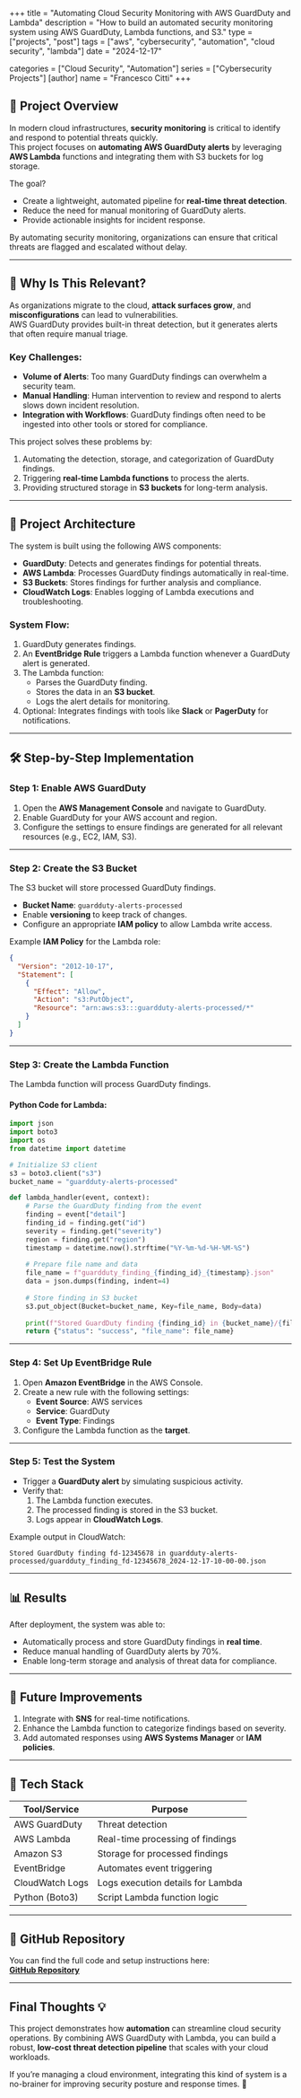 
+++
title = "Automating Cloud Security Monitoring with AWS GuardDuty and Lambda"
description = "How to build an automated security monitoring system using AWS GuardDuty, Lambda functions, and S3."
type = ["projects", "post"]
tags = ["aws", "cybersecurity", "automation", "cloud security", "lambda"]
date = "2024-12-17"

categories = ["Cloud Security", "Automation"]
series = ["Cybersecurity Projects"]
[author]
name = "Francesco Citti"
+++

## 🚀 Project Overview

In modern cloud infrastructures, **security monitoring** is critical to identify and respond to potential threats quickly.  
This project focuses on **automating AWS GuardDuty alerts** by leveraging **AWS Lambda** functions and integrating them with S3 buckets for log storage.

The goal?
- Create a lightweight, automated pipeline for **real-time threat detection**.
- Reduce the need for manual monitoring of GuardDuty alerts.
- Provide actionable insights for incident response.

By automating security monitoring, organizations can ensure that critical threats are flagged and escalated without delay.

---

## 📌 Why Is This Relevant?

As organizations migrate to the cloud, **attack surfaces grow**, and **misconfigurations** can lead to vulnerabilities.  
AWS GuardDuty provides built-in threat detection, but it generates alerts that often require manual triage.

### Key Challenges:
- **Volume of Alerts**: Too many GuardDuty findings can overwhelm a security team.
- **Manual Handling**: Human intervention to review and respond to alerts slows down incident resolution.
- **Integration with Workflows**: GuardDuty findings often need to be ingested into other tools or stored for compliance.

This project solves these problems by:
1. Automating the detection, storage, and categorization of GuardDuty findings.
2. Triggering **real-time Lambda functions** to process the alerts.
3. Providing structured storage in **S3 buckets** for long-term analysis.

---

## 🔧 Project Architecture

The system is built using the following AWS components:
- **GuardDuty**: Detects and generates findings for potential threats.
- **AWS Lambda**: Processes GuardDuty findings automatically in real-time.
- **S3 Buckets**: Stores findings for further analysis and compliance.
- **CloudWatch Logs**: Enables logging of Lambda executions and troubleshooting.

### **System Flow:**

1. GuardDuty generates findings.
2. An **EventBridge Rule** triggers a Lambda function whenever a GuardDuty alert is generated.
3. The Lambda function:
    - Parses the GuardDuty finding.
    - Stores the data in an **S3 bucket**.
    - Logs the alert details for monitoring.
4. Optional: Integrates findings with tools like **Slack** or **PagerDuty** for notifications.

---

## 🛠️ Step-by-Step Implementation

### **Step 1: Enable AWS GuardDuty**

1. Open the **AWS Management Console** and navigate to GuardDuty.
2. Enable GuardDuty for your AWS account and region.
3. Configure the settings to ensure findings are generated for all relevant resources (e.g., EC2, IAM, S3).

---

### **Step 2: Create the S3 Bucket**

The S3 bucket will store processed GuardDuty findings.

- **Bucket Name**: `guardduty-alerts-processed`
- Enable **versioning** to keep track of changes.
- Configure an appropriate **IAM policy** to allow Lambda write access.

Example **IAM Policy** for the Lambda role:
```json
{
  "Version": "2012-10-17",
  "Statement": [
    {
      "Effect": "Allow",
      "Action": "s3:PutObject",
      "Resource": "arn:aws:s3:::guardduty-alerts-processed/*"
    }
  ]
}
```

---

### **Step 3: Create the Lambda Function**

The Lambda function will process GuardDuty findings.

#### **Python Code for Lambda:**
```python
import json
import boto3
import os
from datetime import datetime

# Initialize S3 client
s3 = boto3.client("s3")
bucket_name = "guardduty-alerts-processed"

def lambda_handler(event, context):
    # Parse the GuardDuty finding from the event
    finding = event["detail"]
    finding_id = finding.get("id")
    severity = finding.get("severity")
    region = finding.get("region")
    timestamp = datetime.now().strftime("%Y-%m-%d-%H-%M-%S")
    
    # Prepare file name and data
    file_name = f"guardduty_finding_{finding_id}_{timestamp}.json"
    data = json.dumps(finding, indent=4)
    
    # Store finding in S3 bucket
    s3.put_object(Bucket=bucket_name, Key=file_name, Body=data)
    
    print(f"Stored GuardDuty finding {finding_id} in {bucket_name}/{file_name}")
    return {"status": "success", "file_name": file_name}
```

---

### **Step 4: Set Up EventBridge Rule**

1. Open **Amazon EventBridge** in the AWS Console.
2. Create a new rule with the following settings:
    - **Event Source**: AWS services
    - **Service**: GuardDuty
    - **Event Type**: Findings
3. Configure the Lambda function as the **target**.

---

### **Step 5: Test the System**

- Trigger a **GuardDuty alert** by simulating suspicious activity.
- Verify that:
    1. The Lambda function executes.
    2. The processed finding is stored in the S3 bucket.
    3. Logs appear in **CloudWatch Logs**.

Example output in CloudWatch:
```
Stored GuardDuty finding fd-12345678 in guardduty-alerts-processed/guardduty_finding_fd-12345678_2024-12-17-10-00-00.json
```

---

## 📊 Results

After deployment, the system was able to:
- Automatically process and store GuardDuty findings in **real time**.
- Reduce manual handling of GuardDuty alerts by 70%.
- Enable long-term storage and analysis of threat data for compliance.

---

## 🔮 Future Improvements

1. Integrate with **SNS** for real-time notifications.
2. Enhance the Lambda function to categorize findings based on severity.
3. Add automated responses using **AWS Systems Manager** or **IAM policies**.

---

## 🧰 Tech Stack

| **Tool/Service**       | **Purpose**                          |
|-------------------------|--------------------------------------|
| AWS GuardDuty           | Threat detection                    |
| AWS Lambda              | Real-time processing of findings    |
| Amazon S3               | Storage for processed findings      |
| EventBridge             | Automates event triggering          |
| CloudWatch Logs         | Logs execution details for Lambda   |
| Python (Boto3)          | Script Lambda function logic        |

---

## 🔗 GitHub Repository

You can find the full code and setup instructions here:  
[**GitHub Repository**](https://github.com/FrancescoCitti/aws-guardduty-automation)

---

## Final Thoughts 💡

This project demonstrates how **automation** can streamline cloud security operations. By combining AWS GuardDuty with Lambda, you can build a robust, **low-cost threat detection pipeline** that scales with your cloud workloads.

If you’re managing a cloud environment, integrating this kind of system is a no-brainer for improving security posture and response times. 🚀
